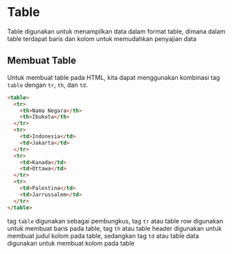 # Table

Table digunakan untuk menampilkan data dalam format table, dimana dalam table terdapat baris dan kolom untuk memudahkan penyajian data

## Membuat Table

Untuk membuat table pada HTML, kita dapat menggunakan kombinasi tag `table` dengan `tr`, `th`, dan `td`.

```html
<table>
  <tr>
    <th>Nama Negara</th>
    <th>Ibukota</th>
  </tr>
  <tr>
    <td>Indonesia</td>
    <td>Jakarta</td>
  </tr>
  <tr>
    <td>Kanada</td>
    <td>Ottawa</td>
  </tr>
  <tr>
    <td>Palestina</td>
    <td>Jarrussalem</td>
  </tr>
</table>
```

tag `table` digunakan sebagai pembungkus, tag `tr` atau table row digunakan untuk membuat baris pada table, tag `th` atau table header digunakan untuk membuat judul kolom pada table, sedangkan tag `td` atau table data digunakan untuk membuat kolom pada table
